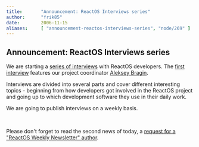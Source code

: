 ```yaml
---
title:       "Announcement: ReactOS Interviews series"
author:      "frik85"
date:        2006-11-15
aliases:     [ "announcement-reactos-interviews-series", "node/269" ]
---
```


<h2>Announcement: ReactOS Interviews series</h2>
<p>We are starting a <a href="[#link_interviews]">series of interviews</a> with ReactOS developers. The <a href="[#link_interview_1]">first interview</a> features our project coordinator <a href="[#link_interview_1]">Aleksey Bragin</a>. </p>
<p>Interviews are divided into several parts and&nbsp;cover different interesting topics - beginning from how&nbsp;developers got involved&nbsp;in the ReactOS project and going up to which development software they use in their daily work.</p>
<p>We&nbsp;are going to publish&nbsp;interviews on a weekly basis.</p>
<p>&nbsp;</p>
<p>Please don't forget to read the second news of today, a <a href="[#link_news_page_26]">request for a &quot;ReactOS Weekly Newsletter&quot; author</a>.</p>
